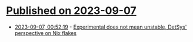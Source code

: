 # [Published on 2023-09-07](index.md)

* [2023-09-07, 00:52:19](https://lobste.rs/s/ytosdr/experimental_does_not_mean_unstable) - [Experimental does not mean unstable, DetSys' perspective on Nix flakes](https://determinate.systems/posts/experimental-does-not-mean-unstable)
